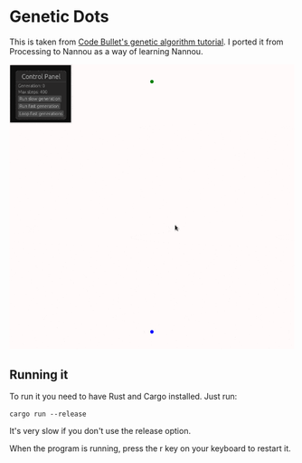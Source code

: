 # Genetic Dots

This is taken from [Code Bullet's genetic algorithm tutorial](https://www.youtube.com/watch?v=BOZfhUcNiqk).
I ported it from Processing to Nannou as a way of learning Nannou.

![Alt text](demo.gif)

## Running it

To run it you need to have Rust and Cargo installed. Just run:

```
cargo run --release
```

It's very slow if you don't use the release option.

When the program is running, press the r key on your keyboard to restart it.
